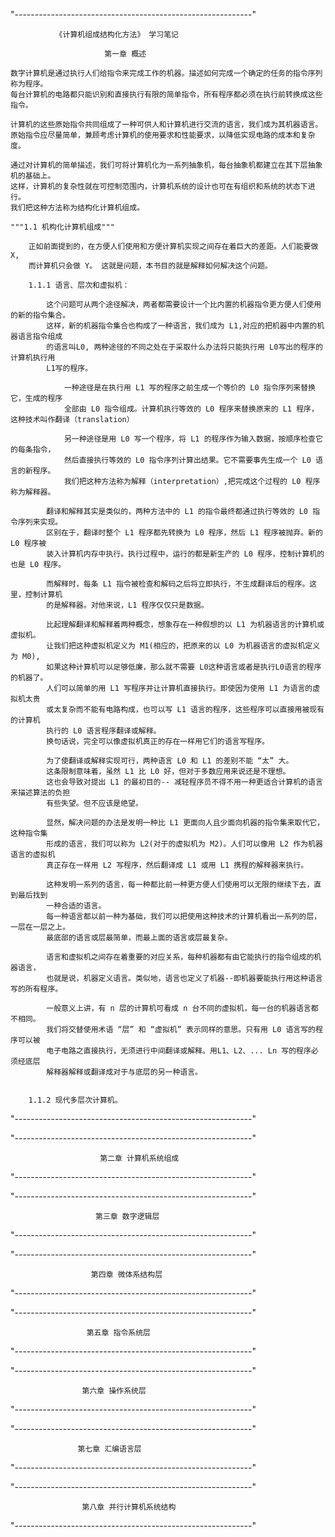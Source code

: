 "-----------------------------------------------------------"

              《计算机组成结构化方法》 学习笔记

                         第一章 概述  

    数字计算机是通过执行人们给指令来完成工作的机器。描述如何完成一个确定的任务的指令序列称为程序。
    每台计算机的电路都只能识别和直接执行有限的简单指令，所有程序都必须在执行前转换成这些指令。
    
    计算机的这些原始指令共同组成了一种可供人和计算机进行交流的语言，我们成为其机器语言。
    原始指令应尽量简单，兼顾考虑计算机的使用要求和性能要求，以降低实现电路的成本和复杂度。
    
    通过对计算机的简单描述，我们可将计算机化为一系列抽象机，每台抽象机都建立在其下层抽象机的基础上。
    这样，计算机的复杂性就在可控制范围内，计算机系统的设计也可在有组织和系统的状态下进行。
    我们把这种方法称为结构化计算机组成。
    
    """1.1 机构化计算机组成"""
    
        正如前面提到的，在方便人们使用和方便计算机实现之间存在着巨大的差距。人们能要做 X,
        而计算机只会做 Y。 这就是问题，本书目的就是解释如何解决这个问题。
        
        1.1.1 语言、层次和虚拟机：
        
            这个问题可从两个途径解决，两者都需要设计一个比内置的机器指令更方便人们使用的新的指令集合。
            这样，新的机器指令集合也构成了一种语言，我们成为 L1,对应的把机器中内置的机器语言指令组成
            的语言叫L0, 两种途径的不同之处在于采取什么办法将只能执行用 L0写出的程序的计算机执行用
            L1写的程序。
                
                一种途径是在执行用 L1 写的程序之前生成一个等价的 L0 指令序列来替换它，生成的程序
                全部由 L0 指令组成。计算机执行等效的 L0 程序来替换原来的 L1 程序，这种技术叫作翻译（translation）
                
                另一种途径是用 L0 写一个程序，将 L1 的程序作为输入数据，按顺序检查它的每条指令，
                然后直接执行等效的 L0 指令序列计算出结果。它不需要事先生成一个 L0 语言的新程序。
                我们把这种方法称为解释（interpretation）,把完成这个过程的 L0 程序称为解释器。
                
            翻译和解释其实是类似的，两种方法中的 L1 的指令最终都通过执行等效的 L0 指令序列来实现。
            区别在于，翻译时整个 L1 程序都先转换为 L0 程序，然后 L1 程序被抛弃。新的 L0 程序被
            装入计算机内存中执行。执行过程中，运行的都是新生产的 L0 程序，控制计算机的也是 L0 程序。
                
            而解释时，每条 L1 指令被检查和解码之后将立即执行，不生成翻译后的程序。这里，控制计算机
            的是解释器。对他来说，L1 程序仅仅只是数据。
                
            比起理解翻译和解释着两种概念，想象存在一种假想的以 L1 为机器语言的计算机或虚拟机。
            让我们把这种虚拟机定义为 M1(相应的，把原来的以 L0 为机器语言的虚拟机定义为 M0),
            如果这种计算机可以足够低廉，那么就不需要 L0这种语言或者是执行L0语言的程序的机器了。
            人们可以简单的用 L1 写程序并让计算机直接执行。即使因为使用 L1 为语言的虚拟机太贵
            或太复杂而不能有电路构成，也可以写 L1 语言的程序，这些程序可以直接用被现有的计算机
            执行的 L0 语言程序翻译或解释。
            换句话说，完全可以像虚拟机真正的存在一样用它们的语言写程序。
                
            为了使翻译或解释实现可行，两种语言 L0 和 L1 的差别不能 “太” 大。
            这条限制意味着，虽然 L1 比 L0 好，但对于多数应用来说还是不理想。
            这也会导致对提出 L1 的最初目的-- 减轻程序员不得不用一种更适合计算机的语言来描述算法的负担
            有些失望。但不应该是绝望。
                
            显然，解决问题的办法是发明一种比 L1 更面向人且少面向机器的指令集来取代它，这种指令集
            形成的语言，我们可以称为 L2(对于的虚拟机为 M2)。人们可以像用 L2 作为机器语言的虚拟机
            真正存在一样用 L2 写程序，然后翻译成 L1 或用 L1 携程的解释器来执行。
                
            这种发明一系列的语言，每一种都比前一种更方便人们使用可以无限的继续下去，直到最后找到
            一种合适的语言。
            每一种语言都以前一种为基础，我们可以把使用这种技术的计算机看出一系列的层，一层在一层之上。
            最底部的语言或层最简单，而最上面的语言或层最复杂。
                
            语言和虚拟机之间存在着重要的对应关系，每种机器都有由它能执行的指令组成的机器语言，
            也就是说，机器定义语言。类似地，语言也定义了机器--即机器要能执行用这种语言写的所有程序。
            
            一般意义上讲，有 n 层的计算机可看成 n 台不同的虚拟机，每一台的机器语言都不相同。
            我们将交替使用术语 “层” 和 “虚拟机” 表示同样的意思。只有用 L0 语言写的程序可以被
            电子电路之直接执行，无须进行中间翻译或解释。用L1、L2、... Ln 写的程序必须经底层
            解释器解释或翻译成对于与底层的另一种语言。
        
        
        1.1.2 现代多层次计算机。
            
                
                
                
    







"-----------------------------------------------------------"

"-----------------------------------------------------------"

                        第二章 计算机系统组成

"-----------------------------------------------------------"

"-----------------------------------------------------------"
                                
                       第三章 数字逻辑层         

"-----------------------------------------------------------"


"-----------------------------------------------------------"

                      第四章 微体系结构层

"-----------------------------------------------------------"


"-----------------------------------------------------------"

                     第五章 指令系统层
                      
"-----------------------------------------------------------"

"-----------------------------------------------------------"

                    第六章 操作系统层
                    
"-----------------------------------------------------------"


"-----------------------------------------------------------"
                        
                   第七章 汇编语言层     

"-----------------------------------------------------------"

"-----------------------------------------------------------"
                
                    第八章 并行计算机系统结构            
    
"-----------------------------------------------------------"